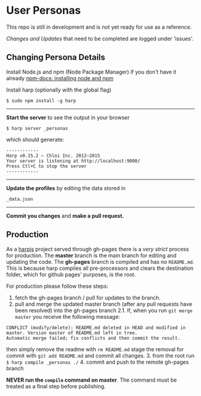 # User Personas

This repo is still in development and is not yet ready for use as a reference.

*Changes and Updates* that need to be completed are logged under 'issues'.

## Changing Persona Details

Install Node.js and npm (Node Package Manager) if you don't have it already 
[npm-docs: installing node and npm](https://docs.npmjs.com/getting-started/installing-node)

Install harp (optionally with the global flag)
```
$ sudo npm install -g harp
```
---

**Start the server** to see the output in your browser

```
$ harp server _personas
```
which should generate:
```
------------
Harp v0.15.2 – Chloi Inc. 2012–2015
Your server is listening at http://localhost:9000/
Press Ctl+C to stop the server
------------
```
---

**Update the profiles** by editing the data stored in
```
_data.json
```
---
**Commit you changes** and **make a pull request.**

## Production

As a [harpjs](https://github.com/sintaxi/harp) project served through gh-pages there is a *very strict* process for production.
The **master** branch is the main branch for editing and updating the code.
The **gh-pages** branch is compiled and has no `README.md`. This is because harp compiles all pre-processors and clears the destination folder, which for github pages' purposes, is the root. 

For production please follow these steps:

1. fetch the gh-pages branch / pull for updates to the branch.
2. pull and merge the updated master branch (after any pull requests have been resolved) into the gh-pages branch
  2.1. If, when you run `git merge master` you receive the following message:
```
CONFLICT (modify/delete): README.md deleted in HEAD and modified in master. Version master of README.md left in tree.
Automatic merge failed; fix conflicts and then commit the result.
```
then simply remove the readme with `rm README.md` 
stage the removal for commit with `git add README.md`
and commit all changes.
3. from the root run 
    `$ harp compile _personas ./`
4. commit and push to the remote gh-pages branch

**NEVER run the `compile` command on master**. The command must be treated as a final step before publishing. 
